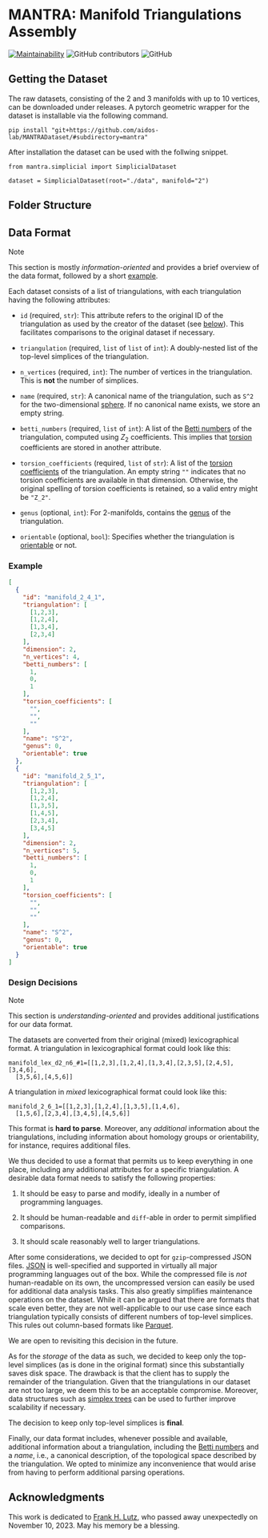 # MANTRA: Manifold Triangulations Assembly

[![Maintainability](https://api.codeclimate.com/v1/badges/82f86d7e2f0aae342055/maintainability)](https://codeclimate.com/github/aidos-lab/MANTRA/maintainability) ![GitHub contributors](https://img.shields.io/github/contributors/aidos-lab/MANTRA) ![GitHub](https://img.shields.io/github/license/aidos-lab/MANTRA) 

## Getting the Dataset

The raw datasets, consisting of the 2 and 3 manifolds with up to 10
vertices, can be downloaded under releases. A pytorch geometric wrapper
for the dataset is installable via the following command.

```{python}
pip install "git+https://github.com/aidos-lab/MANTRADataset/#subdirectory=mantra"
```

After installation the dataset can be used with the follwing snippet.

```{python}
from mantra.simplicial import SimplicialDataset

dataset = SimplicialDataset(root="./data", manifold="2")
```

## Folder Structure

## Data Format

> [!NOTE]
> This section is mostly *information-oriented* and provides a brief
> overview of the data format, followed by a short [example](#example).

Each dataset consists of a list of triangulations, with each
triangulation having the following attributes:

* `id` (required, `str`): This attribute refers to the original ID of
  the triangulation as used by the creator of the dataset (see
  [below](#acknowledgments)). This facilitates comparisons to the
  original dataset if necessary.

* `triangulation` (required, `list` of `list` of `int`): A doubly-nested
  list of the top-level simplices of the triangulation.

* `n_vertices` (required, `int`): The number of vertices in the
  triangulation. This is **not** the number of simplices.

* `name` (required, `str`): A canonical name of the triangulation, such
  as `S^2` for the two-dimensional [sphere](https://en.wikipedia.org/wiki/N-sphere).
  If no canonical name exists, we store an empty string.

* `betti_numbers` (required, `list` of `int`): A list of the [Betti
  numbers](https://en.wikipedia.org/wiki/Betti_number) of the
  triangulation, computed using $Z_2$ coefficients. This implies that
  [torsion](https://en.wikipedia.org/wiki/Homology_(mathematics))
  coefficients are stored in another attribute.

* `torsion_coefficients` (required, `list` of `str`): A list of the
  [torsion
  coefficients](https://en.wikipedia.org/wiki/Homology_(mathematics)) of
  the triangulation. An empty string `""` indicates that no torsion
  coefficients are available in that dimension. Otherwise, the original
  spelling of torsion coefficients is retained, so a valid entry might
  be `"Z_2"`. 

* `genus` (optional, `int`): For 2-manifolds, contains the
  [genus](https://en.wikipedia.org/wiki/Genus_(mathematics)) of the
  triangulation.

* `orientable` (optional, `bool`): Specifies whether the triangulation
  is [orientable](https://en.wikipedia.org/wiki/Orientability) or not.

### Example

```json
[
  {
    "id": "manifold_2_4_1",
    "triangulation": [
      [1,2,3],
      [1,2,4],
      [1,3,4],
      [2,3,4]
    ],
    "dimension": 2,
    "n_vertices": 4,
    "betti_numbers": [
      1,
      0,
      1
    ],
    "torsion_coefficients": [
      "",
      "",
      ""
    ],
    "name": "S^2",
    "genus": 0,
    "orientable": true
  },
  {
    "id": "manifold_2_5_1",
    "triangulation": [
      [1,2,3],
      [1,2,4],
      [1,3,5],
      [1,4,5],
      [2,3,4],
      [3,4,5]
    ],
    "dimension": 2,
    "n_vertices": 5,
    "betti_numbers": [
      1,
      0,
      1
    ],
    "torsion_coefficients": [
      "",
      "",
      ""
    ],
    "name": "S^2",
    "genus": 0,
    "orientable": true
  }
]
```

### Design Decisions

> [!NOTE]
> This section is *understanding-oriented* and provides additional
> justifications for our data format.

The datasets are converted from their original (mixed) lexicographical
format. A triangulation in lexicographical format could look like this:

```
manifold_lex_d2_n6_#1=[[1,2,3],[1,2,4],[1,3,4],[2,3,5],[2,4,5],[3,4,6],
  [3,5,6],[4,5,6]]
```

A triangulation in *mixed* lexicographical format could look like this:

```
manifold_2_6_1=[[1,2,3],[1,2,4],[1,3,5],[1,4,6],
  [1,5,6],[2,3,4],[3,4,5],[4,5,6]]
```

This format is **hard to parse**. Moreover, any *additional* information
about the triangulations, including information about homology groups or
orientability, for instance, requires additional files.

We thus decided to use a format that permits us to keep everything in
one place, including any additional attributes for a specific
triangulation. A desirable data format needs to satisfy the following
properties:

1. It should be easy to parse and modify, ideally in a number of
   programming languages.

2. It should be human-readable and `diff`-able in order to permit
   simplified comparisons.

3. It should scale reasonably well to larger triangulations.

After some considerations, we decided to opt for `gzip`-compressed JSON
files. [JSON](https://www.json.org) is well-specified and supported in
virtually all major programming languages out of the box. While the
compressed file is *not* human-readable on its own, the uncompressed
version can easily be used for additional data analysis tasks. This also
greatly simplifies maintenance operations on the dataset. While it can
be argued that there are formats that scale even better, they are
not well-applicable to our use case since each triangulation
typically consists of different numbers of top-level simplices. This
rules out column-based formats like [Parquet](https://parquet.apache.org/).

We are open to revisiting this decision in the future.

As for the *storage* of the data as such, we decided to keep only the
top-level simplices (as is done in the original format) since this
substantially saves disk space. The drawback is that the client has to
supply the remainder of the triangulation. Given that the triangulations
in our dataset are not too large, we deem this to be an acceptable
compromise. Moreover, data structures such as [simplex
trees](https://en.wikipedia.org/wiki/Simplex_tree) can be used to
further improve scalability if necessary.

The decision to keep only top-level simplices is **final**.

Finally, our data format includes, whenever possible and available,
additional information about a triangulation, including the [Betti
numbers](https://en.wikipedia.org/wiki/Betti_number) and a *name*,
i.e., a canonical description, of the topological space described
by the triangulation. We opted to minimize any inconvenience that
would arise from having to perform additional parsing operations.

## Acknowledgments

This work is dedicated to [Frank H. Lutz](https://www3.math.tu-berlin.de/IfM/Nachrufe/Frank_Lutz/stellar/),
who passed away unexpectedly on November 10, 2023. May his memory be
a blessing.
